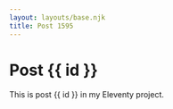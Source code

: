 ```yaml
---
layout: layouts/base.njk
title: Post 1595
---
```


# Post {{ id }}

This is post {{ id }} in my Eleventy project.
